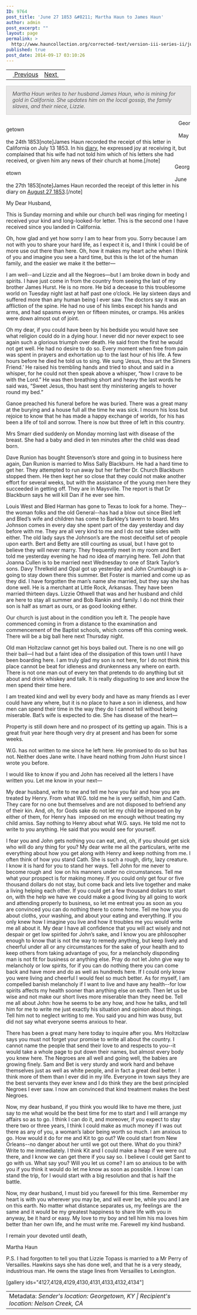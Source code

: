 ```yaml
---
ID: 9764
post_title: 'June 27 1853 &#8211; Martha Haun to James Haun'
author: admin
post_excerpt: ""
layout: page
permalink: >
  http://www.hauncollection.org/corrected-text/version-iii-series-ii/june-27-1853-martha-haun-to-james-haun/
published: true
post_date: 2014-09-17 03:10:26
---
```

<table style="width: 100%;">
<tbody>
<tr>
<td style="text-align: left;"><a title="June 8 1853" href="http://www.hauncollection.org/version-3/version-iii-series-ii/june-8-1853-martha-haun-to-john-j-haun/"><img src="https://lh3.googleusercontent.com/-EFJpxxNiPNw/VqgtWBCZrMI/AAAAAAAAAFU/WfY4lPFWWkg/s800-Ic42/Soeb-Plain-Arrows-8-10px.png" alt="" width="10" height="10" /> Previous</a></td>
<td style="text-align: right;"><a title="July 18 1853" href="http://www.hauncollection.org/version-3/version-iii-series-ii/july-18-1853-martha-haun-to-john-j-haun/">Next <img src="https://lh3.googleusercontent.com/-67k0cYlpXHw/VqgtWKz1MXI/AAAAAAAAAFU/k9PW_Piyurk/s800-Ic42/Soeb-Plain-Arrows-5-10px.png" alt="" width="10" height="10" />
</a></td>
</tr>
</tbody>
</table>
<p style="padding: 12px 16px 14px 16px; color: #555555; background-color: #e8e7e7; border: #d2d0cf 1px solid;"><em>Martha Haun writes to her husband James Haun, who is mining for gold in California. She updates him on the local gossip, the family slaves, and their niece, Lizzie.
</em></p>
<span style="margin-left: 470px;">Georgetown</span>
<span style="margin-left: 470px;">May the 24th 1853[note]James Haun recorded the receipt of this letter in California on July 13 1853. In his <a title="July 1853" href="http://www.hauncollection.org/version-3/version-iii-series-i/july-1853/">diary</a>, he expressed joy at receiving it, but complained that his wife had not told him which of his letters she had received, or given him any news of their church at home.[/note]</span>
<span style="margin-left: 460px;">Georgetown</span>
<span style="margin-left: 460px;">June the 27th 1853[note]James Haun recorded the receipt of this letter in his diary on <a title="August 1853" href="http://www.hauncollection.org/version-3/version-iii-series-i/august-1853/">August 27 1853</a>.[/note]</span>

My Dear Husband,

This is Sunday morning and while our church bell was ringing for meeting I received your kind and long-looked-for letter. This is the second one I have received since you landed in California.

Oh, how glad and yet how sorry I am to hear from you. Sorry because I am not with you to share your hard life, as I expect it is, and I think I could be of more use out there than here. Oh, how it makes my heart ache when I think of you and imagine you see a hard time, but this is the lot of the human family, and the easier we make it the better—

I am well--and Lizzie and all the Negroes—but I am broke down in body and spirits. I have just come in from the country from seeing the last of my brother James Hurst. He is no more. He bid a decease to this troublesome world on Tuesday night last at half past one o’clock. He lay sixteen days and suffered more than any human being I ever saw. The doctors say it was an affliction of the spine. He had no use of his limbs except his hands and arms, and had spasms every ten or fifteen minutes, or cramps. His ankles were down almost out of joint.

Oh my dear, if you could have been by his bedside you would have see what religion could do in a dying hour. I never did nor never expect to see again such a glorious triumph over death. He said from the first he would not get well. He had no desire to do so. Every moment when free from pain was spent in prayers and exhortation up to the last hour of his life. A few hours before he died he told us to sing. We sung ‘Jesus, thou art the Sinners Friend.’ He raised his trembling hands and tried to shout and said in a whisper, for he could not then speak above a whisper, “how I crave to be with the Lord.” He was then breathing short and heavy the last words he said was, “Sweet Jesus, thou hast sent thy ministering angels to hover round my bed.”

Ganoe preached his funeral before he was buried. There was a great many at the burying and a house full all the time he was sick. I mourn his loss but rejoice to know that he has made a happy exchange of worlds, for his has been a life of toil and sorrow. There is now but three of left in this country.

Mrs Smarr died suddenly on Monday morning last with disease of the breast. She had a baby and died in ten minutes after the child was dead born.

Dave Runion has bought Stevenson’s store and going in to business here again, Dan Runion is married to Miss Sally Blackburn. He had a hard time to get her. They attempted to run away but her farther Dr. Church Blackburn stopped them. He then kept her so close that they could not make another effort for several weeks, but with the assistance of the young men here they succeeded in getting off. They are in Maysville. The report is that Dr Blackburn says he will kill Dan if he ever see him.

Louis West and Bled Harman has gone to Texas to look for a home. They--the woman folks and the old General--has had a blow out since Bled left and Bled’s wife and children has come to Barkley’s tavern to board. Mrs Johnson comes in every day she spent part of the day yesterday and day before with me. They are all very kind to me and I do not take sides with either. The old lady says the Johnson’s are the most deceitful set of people upon earth. Bert and Betty are still courting as usual, but I have got to believe they will never marry. They frequently meet in my room and Bert told me yesterday evening he had no idea of marrying here. Tell John that Joanna Cullen is to be married next Wednesday to one of Stark Taylor’s sons. Davy Threlkeld and Opal got up yesterday and John Crumbaugh is a-going to stay down there this summer. Bet Foster is married and come up as they did. I have forgotten the man’s name she married, but they say she has done well. He is a merchant at Little Rock, Arkansas. They have been married thirteen days. Lizzie Othwell that was and her husband and child are here to stay all summer and Bob Rankin and family. I do not think their son is half as smart as ours, or as good looking either.

Our church is just about in the condition you left it. The people have commenced coming in from a distance to the examination and commencement of the Baptist schools, which comes off this coming week. There will be a big ball here next Thursday night.

Old man Holtzclaw cannot get his boys bailed out. There is no one will go their bail—I had but a faint idea of the dissipation of this town until I have been boarding here. I am truly glad my son is not here, for I do not think this place cannot be beat for idleness and drunkenness any where on earth. There is not one man out of every ten that pretends to do anything but sit about and drink whiskey and talk. It is really disgusting to see and know the men spend their time here.

I am treated kind and well by every body and have as many friends as I ever could have
any where, but it is no place to have a son in idleness, and how men can spend their time in the way they do I cannot tell without being miserable. Bat’s wife is expected to die. She has disease of the heart—

Property is still down here and no prospect of its getting up again. This is a great fruit year here though very dry at present and has been for some weeks.

W.G. has not written to me since he left here. He promised to do so but has not. Neither does Jane write. I have heard nothing from John Hurst since I wrote you before.

I would like to know if you and John has received all the letters I have written you.
Let me know in your next—

My dear husband, write to me and tell me how you fair and how you are treated by Henry. From what W.G. told me he is very selfish, him and Cath. They care for no one but themselves and are not disposed to befriend any of their kin. And, oh, for Gods sake do not let my child be imposed on by either of them, for Henry has  imposed on me enough without treating my child amiss. Say nothing to Henry about what W.G. says. He told me not to write to you anything. He said that you would see for yourself.

I fear you and John gets nothing you can eat, and, oh, if you should get sick who
will do any thing for you? My dear write me all the particulars, write me everything about how you get along with Henry and keep nothing from me. I often think of how you stand
Cath. She is such a rough, dirty, lazy creature. I know it is hard for you to stand her ways. Tell John for me never to become rough and  low on his manners under no circumstances. Tell me what your prospect is for making money. If you could only get four or five thousand dollars do not stay, but come back and lets live together and make a living helping each other. If you could get a few thousand dollars to start on, with the help we have we could make a good living by all going to work and attending properly to business, so let me entreat you as soon as you are convinced you can do nothing there to come home. Tell me how you do about cloths, your washing, and about your eating and everything. If you only knew how I imagine you live and how it troubles me you would write me all about it. My dear I have all confidence that you will act wisely and not despair or get low spirited for John’s sake, and I know you are philosopher enough to know that is not the way to remedy anything, but keep lively and cheerful under all or any circumstances for the sake of your health and to keep others from taking advantage of you, for a melancholy disponding man is not fit for business or anything else. Pray do not let John give way to melancholy or low spirits, for if you can do nothing there you can come back and have more and do as well as hundreds here. If I could only know you were living and cheerful I would feel so much better. As for myself, I am compelled banish melancholy if I want to live and have any health--for low spirits affects my health sooner than anything else on earth. Then let us be wise and not make our short lives more miserable than they need be. Tell me all about John: how he seems to be any how, and how he talks, and tell him for me to write me just exactly his situation and opinion about things. Tell him not to neglect writing to me. You said you and him was busy, but did not say what everyone seems anxious to hear.

There has been a great many here today to inquire after you. Mrs Holtzclaw says you must not forget your promise to write all about the country. I cannot name the people that send their love to and respects to you--it would take a whole page to put down their names, but almost every body you knew here. The Negroes are all well and going well, the babies are growing finely. Sam and Bet is very sturdy and work hard and behave themselves just as well as white people, and in fact a great deal better. I think more of them than I ever did in my life. Everyone in town says they are the best servants they ever knew and I do think they are the best principled Negroes I ever saw. I now am convinced that kind treatment makes the best Negroes.

Now, my dear husband, if you think you would like to have me there, just say to me what would be the best time for me to start and I will arrange my affairs so as to go. I think I can do it, and moreover, if you expect to stay there two or three years, I think I could make as much money if I was out there as any of you, a woman’s labor being worth so much. I am anxious to go. How would it do for me and Kit to go out? We could start from New Orleans--no danger about her until we got out there. What do you think? Write to me immediately. I think Kit and I could make a heap if we were out there, and I know we can get there if you say so. I believe I could get Sant to go with us. What say you? Will you let us come? I am so anxious to be with you if you think it would do let me know as soon as possible. I know I can stand the trip, for I would start with a big resolution and that is half the battle.

Now, my dear husband, I must bid you farewell for this time. Remember my heart is with you wherever you may be, and will ever be, while you and I are on this earth. No matter
what distance separates us, my feelings are  the same and it would be my greatest happiness to share life with you in anyway, be it hard or easy. My love to my boy and tell him his ma loves him better than her own life, and he must write me. Farewell my kind husband.

I remain your devoted until death,

Martha Haun

P.S. I had forgotten to tell you that Lizzie Topass is married to a Mr Perry of Versailles. Hawkins says she has done well, and that he is a very steady, industrious man. He owns the stage lines from Versailles to Lexington.

[gallery ids="4127,4128,4129,4130,4131,4133,4132,4134"]
<table style="width: 100%;">
<tbody>
<tr>
<td>Metadata: <em>Sender's location: Georgetown, KY | Recipient's location: Nelson Creek, CA</em></td>
</tr>
</tbody>
</table>